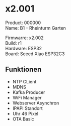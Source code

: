 # x2.001

Product: 000000  
Name: B1 - Rheinturm Garten  

Firmwarre: x2.002  
Build: r1  
Hardware: ESP32  
Board: Seeed Xiao ESP32C3  

## Funktionen

- NTP CLient
- MDNS
- Kafka Producer
- WiFi Manager
- Webserver Asynchron
- IPAPI Standort
- Uhr 46 Pixel
- OTA Basic
  